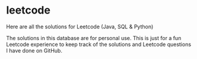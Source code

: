 # leetcode
Here are all the solutions for Leetcode (Java, SQL & Python)

The solutions in this database are for personal use.
This is just for a fun Leetcode experience to keep track of the solutions and Leetcode questions I have done on GitHub.

